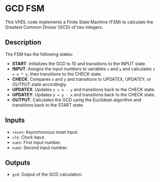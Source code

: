 # GCD FSM

This VHDL code implements a Finite State Machine (FSM) to calculate the Greatest Common Divisor (GCD) of two integers.

## Description

The FSM has the following states:
- **START**: Initializes the GCD to 10 and transitions to the INPUT state.
- **INPUT**: Assigns the input numbers to variables `x` and `y` and calculates `z = x * y`, then transitions to the CHECK state.
- **CHECK**: Compares `x` and `y` and transitions to UPDATEX, UPDATEY, or OUTPUT state accordingly.
- **UPDATEX**: Updates `x = x - y` and transitions back to the CHECK state.
- **UPDATEY**: Updates `y = y - x` and transitions back to the CHECK state.
- **OUTPUT**: Calculates the GCD using the Euclidean algorithm and transitions back to the START state.

## Inputs
- `reset`: Asynchronous reset input.
- `clk`: Clock input.
- `num1`: First input number.
- `num2`: Second input number.

## Outputs
- `gcd`: Output of the GCD calculation.
